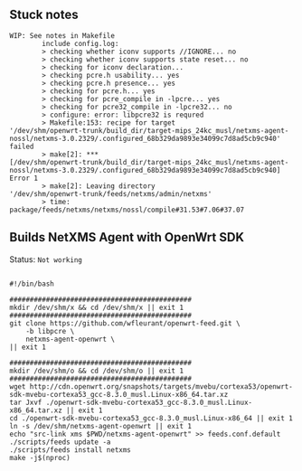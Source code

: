 ## Stuck notes
    WIP: See notes in Makefile
            include config.log:
            > checking whether iconv supports //IGNORE... no
            > checking whether iconv supports state reset... no
            > checking for iconv declaration...
            > checking pcre.h usability... yes
            > checking pcre.h presence... yes
            > checking for pcre.h... yes
            > checking for pcre_compile in -lpcre... yes
            > checking for pcre32_compile in -lpcre32... no
            > configure: error: libpcre32 is requred
            > Makefile:153: recipe for target
    '/dev/shm/openwrt-trunk/build_dir/target-mips_24kc_musl/netxms-agent-nossl/netxms-3.0.2329/.configured_68b329da9893e34099c7d8ad5cb9c940'
    failed
            > make[2]: ***
    [/dev/shm/openwrt-trunk/build_dir/target-mips_24kc_musl/netxms-agent-nossl/netxms-3.0.2329/.configured_68b329da9893e34099c7d8ad5cb9c940]
    Error 1
            > make[2]: Leaving directory
    '/dev/shm/openwrt-trunk/feeds/netxms/admin/netxms'
            > time:
    package/feeds/netxms/netxms/nossl/compile#31.53#7.06#37.07



## Builds NetXMS Agent with OpenWrt SDK

Status: `Not working`  


```

#!/bin/bash

#############################################
mkdir /dev/shm/x && cd /dev/shm/x || exit 1
#############################################
git clone https://github.com/wfleurant/openwrt-feed.git \
    -b libpcre \
    netxms-agent-openwrt \
|| exit 1

#############################################
mkdir /dev/shm/o && cd /dev/shm/o || exit 1
#############################################
wget http://cdn.openwrt.org/snapshots/targets/mvebu/cortexa53/openwrt-sdk-mvebu-cortexa53_gcc-8.3.0_musl.Linux-x86_64.tar.xz
tar Jxvf ./openwrt-sdk-mvebu-cortexa53_gcc-8.3.0_musl.Linux-x86_64.tar.xz || exit 1
cd ./openwrt-sdk-mvebu-cortexa53_gcc-8.3.0_musl.Linux-x86_64 || exit 1
ln -s /dev/shm/netxms-agent-openwrt || exit 1
echo "src-link xms $PWD/netxms-agent-openwrt" >> feeds.conf.default
./scripts/feeds update -a
./scripts/feeds install netxms
make -j$(nproc)
```

